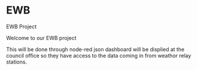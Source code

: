 # EWB
EWB Project

Welcome to our EWB project 

This will be done through node-red 
json dashboard will be displied at the council office so they have access to the data coming in from weathor relay stations.
